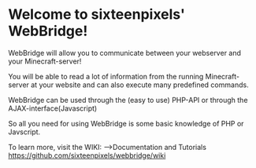 #   Welcome to sixteenpixels' WebBridge!

WebBridge will allow you to communicate between
your webserver and your Minecraft-server!

You will be able to read a lot of information
from the running Minecraft-server at your
website and can also execute many predefined
commands.

WebBridge can be used through the (easy to use)
PHP-API or through the AJAX-interface(Javascript)

So all you need for using WebBridge is some
basic knowledge of PHP or Javscript.

To learn more, visit the WIKI:
  -->Documentation and Tutorials
  https://github.com/sixteenpixels/webbridge/wiki

